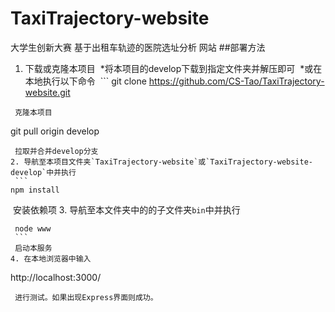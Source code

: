 # TaxiTrajectory-website
大学生创新大赛 基于出租车轨迹的医院选址分析 网站
##部署方法
1. 下载或克隆本项目
  *将本项目的develop下载到指定文件夹并解压即可
  *或在本地执行以下命令
  ```
  git clone https://github.com/CS-Tao/TaxiTrajectory-website.git
  ```
  克隆本项目
  ```
  git pull origin develop
  ```
  拉取并合并develop分支
2. 导航至本项目文件夹`TaxiTrajectory-website`或`TaxiTrajectory-website-develop`中并执行
  ```
  npm install
  ```
  安装依赖项
3. 导航至本文件夹中的的子文件夹`bin`中并执行
  ```
  node www
  ```
  启动本服务
4. 在本地浏览器中输入
  ```
  http://localhost:3000/
  ```
  进行测试。如果出现Express界面则成功。
